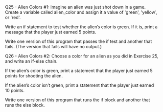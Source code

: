  Q25 - Alien Colors #1: Imagine an alien was just shot down in a game. Create a variable called alien_color and assign it a value of 'green', 'yellow', or 'red'.

Write an if statement to test whether the alien’s color is green. If it is, print a message that the player just earned 5 points.

Write one version of this program that passes the if test and another that fails. (The version that fails will have no output.)

Q26 - Alien Colors #2: Choose a color for an alien as you did in Exercise 25, and write an if-else chain.

If the alien’s color is green, print a statement that the player just earned 5 points for shooting the alien.

If the alien’s color isn’t green, print a statement that the player just earned 10 points.

Write one version of this program that runs the if block and another that runs the else block.